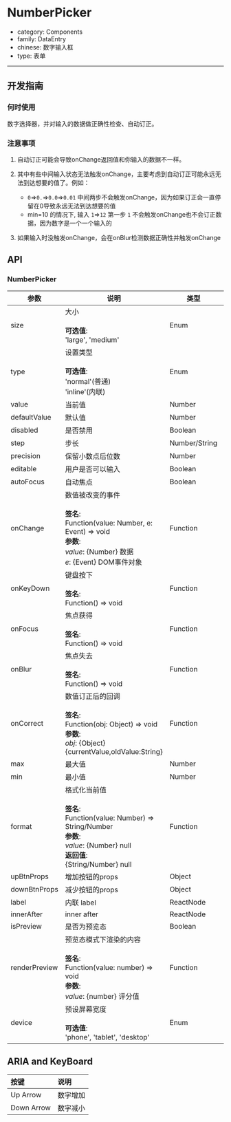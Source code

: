 # NumberPicker

-   category: Components
-   family: DataEntry
-   chinese: 数字输入框
-   type: 表单

---

## 开发指南

### 何时使用

数字选择器，并对输入的数据做正确性检查、自动订正。

### 注意事项

1.  自动订正可能会导致onChange返回值和你输入的数据不一样。

2.  其中有些中间输入状态无法触发onChange，主要考虑到自动订正可能永远无法到达想要的值了。例如：

    -   `0`=>`0.`=>`0.0`=>`0.01`  中间两步不会触发onChange，因为如果订正会一直停留在0导致永远无法到达想要的值
    -   min=10 的情况下, 输入 `1`=>`12`  第一步 `1` 不会触发onChange也不会订正数据，因为数字是一个一个输入的

3.  如果输入时没触发onChange，会在onBlur检测数据正确性并触发onChange

## API

### NumberPicker

| 参数            | 说明                                                                                                                                             | 类型            | 默认值       |
| ------------- | ---------------------------------------------------------------------------------------------------------------------------------------------- | ------------- | --------- |
| size          | 大小<br><br>**可选值**:<br>'large', 'medium'                                                                                                        | Enum          | 'medium'  |
| type          | 设置类型<br><br>**可选值**:<br>'normal'(普通)<br>'inline'(内联)                                                                                           | Enum          | 'normal'  |
| value         | 当前值                                                                                                                                            | Number        | -         |
| defaultValue  | 默认值                                                                                                                                            | Number        | -         |
| disabled      | 是否禁用                                                                                                                                           | Boolean       | -         |
| step          | 步长                                                                                                                                             | Number/String | 1         |
| precision     | 保留小数点后位数                                                                                                                                       | Number        | 0         |
| editable      | 用户是否可以输入                                                                                                                                       | Boolean       | true      |
| autoFocus     | 自动焦点                                                                                                                                           | Boolean       | -         |
| onChange      | 数值被改变的事件<br><br>**签名**:<br>Function(value: Number, e: Event) => void<br>**参数**:<br>_value_: {Number} 数据<br>_e_: {Event} DOM事件对象                | Function      | func.noop |
| onKeyDown     | 键盘按下<br><br>**签名**:<br>Function() => void                                                                                                      | Function      | func.noop |
| onFocus       | 焦点获得<br><br>**签名**:<br>Function() => void                                                                                                      | Function      | -         |
| onBlur        | 焦点失去<br><br>**签名**:<br>Function() => void                                                                                                      | Function      | func.noop |
| onCorrect     | 数值订正后的回调<br><br>**签名**:<br>Function(obj: Object) => void<br>**参数**:<br>_obj_: {Object} {currentValue,oldValue:String}                          | Function      | func.noop |
| max           | 最大值                                                                                                                                            | Number        | Infinity  |
| min           | 最小值                                                                                                                                            | Number        | -Infinity |
| format        | 格式化当前值<br><br>**签名**:<br>Function(value: Number) => String/Number<br>**参数**:<br>_value_: {Number} null<br>**返回值**:<br>{String/Number} null<br> | Function      | -         |
| upBtnProps    | 增加按钮的props                                                                                                                                     | Object        | -         |
| downBtnProps  | 减少按钮的props                                                                                                                                     | Object        | -         |
| label         | 内联 label                                                                                                                                       | ReactNode     | -         |
| innerAfter    | inner after                                                                                                                                    | ReactNode     | -         |
| isPreview     | 是否为预览态                                                                                                                                         | Boolean       | -         |
| renderPreview | 预览态模式下渲染的内容<br><br>**签名**:<br>Function(value: number) => void<br>**参数**:<br>_value_: {number} 评分值                                              | Function      | -         |
| device        | 预设屏幕宽度<br><br>**可选值**:<br>'phone', 'tablet', 'desktop'                                                                                         | Enum          | -         |

## ARIA and KeyBoard

| 按键         | 说明   |
| :--------- | :--- |
| Up Arrow   | 数字增加 |
| Down Arrow | 数字减小 |
